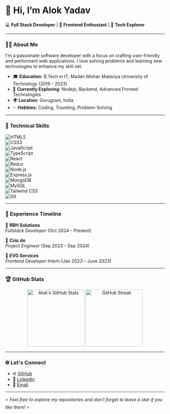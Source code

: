 # 👋 Hi, I’m Alok Yadav

💻 **Full Stack Developer** | 🎨 **Frontend Enthusiast** | 🚀 **Tech Explorer**  

---

### 🧑‍💻 **About Me**  
I'm a passionate software developer with a focus on crafting user-friendly and performant web applications. I love solving problems and learning new technologies to enhance my skill set.  

- 🎓 **Education**: B.Tech in IT, Madan Mohan Malaviya University of Technology (2019 - 2023)  
- 🌱 **Currently Exploring**: Nodejs, Backend, Advanced Fronted Technologies 
- 🌍 **Location**: Gurugram, India  
- ✨ **Hobbies**: Coding, Traveling, Problem-Solving  

---

### 🚀 **Technical Skills**  

![HTML5](https://img.shields.io/badge/HTML5-%23E34F26.svg?style=for-the-badge&logo=html5&logoColor=white)  
![CSS3](https://img.shields.io/badge/CSS3-%231572B6.svg?style=for-the-badge&logo=css3&logoColor=white)  
![JavaScript](https://img.shields.io/badge/JavaScript-%23F7DF1E.svg?style=for-the-badge&logo=javascript&logoColor=black)  
![TypeScript](https://img.shields.io/badge/TypeScript-%23007ACC.svg?style=for-the-badge&logo=typescript&logoColor=white)  
![React](https://img.shields.io/badge/React-%2361DAFB.svg?style=for-the-badge&logo=react&logoColor=black)  
![Redux](https://img.shields.io/badge/Redux-%23764ABC.svg?style=for-the-badge&logo=redux&logoColor=white)  
![Node.js](https://img.shields.io/badge/Node.js-%23339933.svg?style=for-the-badge&logo=node.js&logoColor=white)  
![Express.js](https://img.shields.io/badge/Express.js-%23000000.svg?style=for-the-badge&logo=express&logoColor=white)  
![MongoDB](https://img.shields.io/badge/MongoDB-%2347A248.svg?style=for-the-badge&logo=mongodb&logoColor=white)  
![MySQL](https://img.shields.io/badge/MySQL-%234479A1.svg?style=for-the-badge&logo=mysql&logoColor=white)  
![Tailwind CSS](https://img.shields.io/badge/TailwindCSS-%2338B2AC.svg?style=for-the-badge&logo=tailwind-css&logoColor=white)  
![Git](https://img.shields.io/badge/Git-%23F05033.svg?style=for-the-badge&logo=git&logoColor=white)  

---

### 🏢 **Experience Timeline**  

📌 **RBH Solutions**  
*Fullstack Developer* (Oct 2024 – Present)   

📌 **Crio.do**  
*Project Engineer* (Sep 2023 – Sep 2024)    

📌 **EVG Services**  
*Frontend Developer Intern* (Jan 2023 – June 2023)  

---

### 🏆 **GitHub Stats**  

<div align="center">
  <img src="https://github-readme-stats.vercel.app/api?username=ayadav44237&show_icons=true&theme=radical" alt="Alok's GitHub Stats" height="180px"/>
  <img src="https://github-readme-streak-stats.herokuapp.com/?user=ayadav44237&theme=radical" alt="GitHub Streak" height="180px"/>
</div>  

---

### 🌐 **Let's Connect**  

- 🌐 [GitHub](https://github.com/ayadav44237)  
- 💼 [LinkedIn](https://www.linkedin.com/in/ayadav44237/)  
- 📧 [Email](mailto:ayadav44237@gmail.com)  

---

⭐ _Feel free to explore my repositories and don’t forget to leave a star if you like them!_ ⭐

